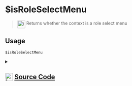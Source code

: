 # $isRoleSelectMenu
> <img align="top" src="https://upload.wikimedia.org/wikipedia/commons/thumb/e/e4/Infobox_info_icon.svg/160px-Infobox_info_icon.svg.png?20150409153300" alt="image" width="25" height="auto"> Returns whether the context is a role select menu
## Usage
```
$isRoleSelectMenu
```
<details>
<summary>
    
## <img align="top" src="https://cdn4.iconfinder.com/data/icons/iconsimple-logotypes/512/github-512.png" alt="image" width="25" height="auto">  [Source Code](https://github.com/tryforge/ForgeScript-V2/blob/main/src/native/isRoleSelectMenu.ts)
    
</summary>
    
```ts
import { NativeFunction, Return } from "../structures"

export default new NativeFunction({
    name: "$isRoleSelectMenu",
    description: "Returns whether the context is a role select menu",
    unwrap: false,
    execute(ctx) {
        return Return.success(Boolean(ctx.interaction?.isRoleSelectMenu()))
    },
})
```
    
</details>